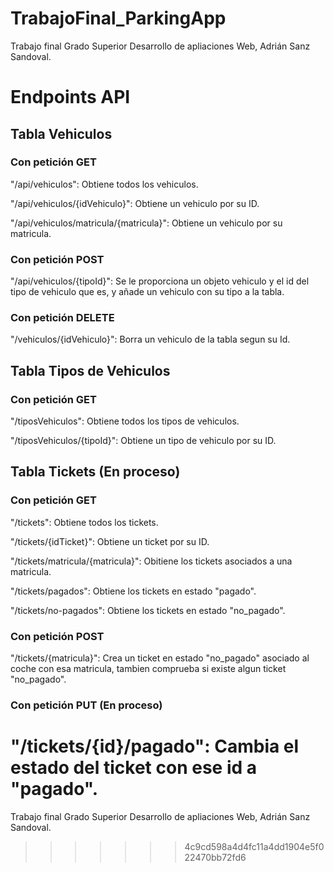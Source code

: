 # TrabajoFinal_ParkingApp

Trabajo final Grado Superior Desarrollo de apliaciones Web, Adrián Sanz Sandoval.

# Endpoints API

## Tabla Vehiculos

### Con petición GET

"/api/vehiculos": Obtiene todos los vehiculos.

"/api/vehiculos/{idVehiculo}": Obtiene un vehiculo por su ID.

"/api/vehiculos/matricula/{matricula}": Obtiene un vehiculo por su matricula.

### Con petición POST

"/api/vehiculos/{tipoId}": Se le proporciona un objeto vehiculo y el id del tipo de vehiculo que es, y añade un vehiculo con su tipo a la tabla.

### Con petición DELETE

"/vehiculos/{idVehiculo}": Borra un vehiculo de la tabla segun su Id.

## Tabla Tipos de Vehiculos

### Con petición GET

"/tiposVehiculos": Obtiene todos los tipos de vehiculos.

"/tiposVehiculos/{tipoId}": Obtiene un tipo de vehiculo por su ID.

## Tabla Tickets (En proceso)

### Con petición GET

"/tickets": Obtiene todos los tickets.

"/tickets/{idTicket}": Obtiene un ticket por su ID.

"/tickets/matricula/{matricula}": Obitiene los tickets asociados a una matricula.

"/tickets/pagados": Obtiene los tickets en estado "pagado".

"/tickets/no-pagados": Obtiene los tickets en estado "no_pagado".

### Con petición POST

"/tickets/{matricula}": Crea un ticket en estado "no_pagado" asociado al coche con esa matricula, tambien comprueba si existe algun ticket "no_pagado".

### Con petición PUT (En proceso)

"/tickets/{id}/pagado": Cambia el estado del ticket con ese id a "pagado".
=======
Trabajo final Grado Superior Desarrollo de apliaciones Web, Adrián Sanz Sandoval.
>>>>>>> 4c9cd598a4d4fc11a4dd1904e5f022470bb72fd6
